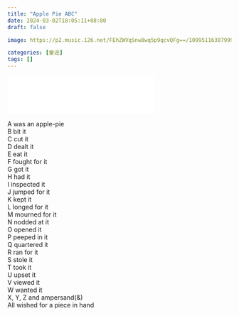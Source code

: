 ```yaml
---
title: "Apple Pie ABC"
date: 2024-03-02T18:05:11+08:00
draft: false

image: https://p2.music.126.net/FEhZWVqSnw8wq5p9qcvQFg==/109951163879993389.jpg?imageView&thumbnail=360y360&quality=75&tostatic=0

categories: [童谣]
tags: []
---
```

<!--more-->
<iframe frameborder="no" border="0" marginwidth="0" marginheight="0" width=330 height=86 src="//music.163.com/outchain/player?type=2&id=1347524956&auto=1&height=66"></iframe>

A was an apple-pie  
B bit it  
C cut it  
D dealt it  
E eat it  
F fought for it  
G got it  
H had it  
I inspected it  
J jumped for it  
K kept it  
L longed for it  
M mourned for it  
N nodded at it  
O opened it  
P peeped in it  
Q quartered it  
R ran for it  
S stole it  
T took it  
U upset it  
V viewed it  
W wanted it  
X, Y, Z and ampersand(&)  
All wished for a piece in hand  